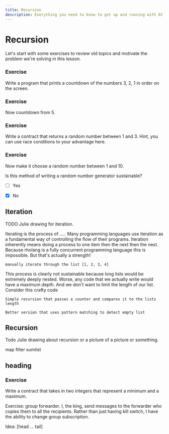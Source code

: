 ```yaml
---
title: Recursion
description: Everything you need to know to get up and running with Atlaskit
---
```

# Recursion
Let's start with some exercises to review old topics and motivate the problem we're solving in this lesson.

### Exercise
Write a program that prints a countdown of the numbers 3, 2, 1 in order on the screen.

### Exercise
Now countdown from 5.

### Exercise
Write a contract that returns a random number between 1 and 3.
Hint, you can use race conditions to your advantage here.

### Exercise
Now make it choose a random number between 1 and 10.

Is this method of writing a random number generator sustainable?
- [ ] Yes
- [x] No



## Iteration
TODO Julie drawing for iteration.


Iterating is the process of ..... Many programming languages use iteration as a fundamental way of controlling the flow of their programs. Iteration inherently means doing a process to one item then the next then the next. Because rholang is a fully concurrent programming language this is impossible. But that's actually a strength!

```
manually iterate through the list [1, 2, 3, 4]
```

This process is clearly not sustainable because long lists would be extremely deeply nested. Worse, any code that we actually write would have a maximum depth. And we don't want to limit the length of our list. Consider this crafty code

```
Simple recursion that passes a counter and compares it to the lists length
```

```
Better version that uses pattern matching to detect empty list
```

## Recursion
Todo Julie drawing about recursion or a picture of a picture or something.

map
filter
sumlist

## heading

### Exercise
Write a contract that takes in two integers that represent a minimum and a maximum.

Exercise: group forwarder. I, the king, send messages to the forwarder who copies them to all the recipients. Rather than just having kill switch, I have the ability to change group subscription.



Idea: [head ... tail]
